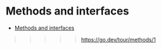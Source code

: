 # Methods and interfaces

- [Methods and interfaces](#methods-and-interfaces)

>>>>> <https://go.dev/tour/methods/1>
